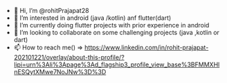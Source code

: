 - 👋 Hi, I’m @rohitPrajapat28
- 👀 I’m interested in android (java /kotlin) anf flutter(dart)
- 🌱 I’m currently doing flutter  projects with prior experience in android 
- 💞️ I’m looking to collaborate on some challenging projects (java ,kotlin or dart)
- 📫 How to reach me() => https://www.linkedin.com/in/rohit-prajapat-202101221/overlay/about-this-profile/?lipi=urn%3Ali%3Apage%3Ad_flagship3_profile_view_base%3BFMMXHlnESQytXMwe7NoJNw%3D%3D

<!---
rohitPrajapat28/rohitPrajapat28 is a ✨ special ✨ repository because its `README.md` (this file) appears on your GitHub profile.
You can click the Preview link to take a look at your changes.
--->
